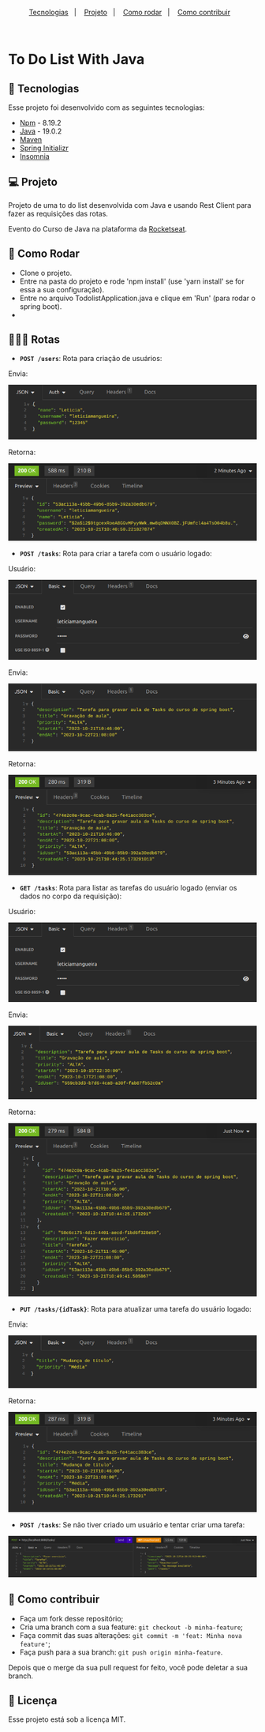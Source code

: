 <p align="center">
  <a href="#-tecnologias">Tecnologias</a>&nbsp;&nbsp;&nbsp;|&nbsp;&nbsp;&nbsp;
  <a href="#-projeto">Projeto</a>&nbsp;&nbsp;&nbsp;|&nbsp;&nbsp;&nbsp;
  <a href="#-como-rodar">Como rodar</a>&nbsp;&nbsp;&nbsp;|&nbsp;&nbsp;&nbsp;
  <a href="#-como-contribuir">Como contribuir</a>&nbsp;&nbsp;&nbsp;
  </p>

<br>

# To Do List With Java

## 🚀 Tecnologias

Esse projeto foi desenvolvido com as seguintes tecnologias:

- [Npm](https://www.npmjs.com/) - 8.19.2
- [Java](https://www.java.com/pt-BR/) - 19.0.2
- [Maven](https://maven.apache.org/)
- [Spring Initializr](https://start.spring.io/)
- [Insomnia](https://insomnia.rest/download)

## 💻 Projeto

Projeto de uma to do list desenvolvida com Java e usando Rest Client para fazer as requisições das rotas.

Evento do Curso de Java na plataforma da [Rocketseat](https://www.rocketseat.com.br/).

## 🚀 Como Rodar

- Clone o projeto.
- Entre na pasta do projeto e rode 'npm install' (use 'yarn install' se for essa a sua configuração).
- Entre no arquivo TodolistApplication.java e clique em 'Run' (para rodar o spring boot).
-

## 👩🏿‍💻 Rotas

- **`POST /users`**: Rota para criação de usuários:

Envia:
<p align="center">
  <img alt="" src=".github/image.png">
</p>

Retorna:
<p align="center">
  <img alt="" src=".github/image2.png">
</p>

- **`POST /tasks`**: Rota para criar a tarefa com o usuário logado:

Usuário:
<p align="center">
  <img alt="" src=".github/image3.png">
</p>

Envia:
<p align="center">
  <img alt="" src=".github/image4.png">
</p>

Retorna:
<p align="center">
  <img alt="" src=".github/image5.png">
</p>

- **`GET /tasks`**: Rota para listar as tarefas do usuário logado (enviar os dados no corpo da requisição):

Usuário:
<p align="center">
  <img alt="" src=".github/image3.png">
</p>

Envia:
<p align="center">
  <img alt="" src=".github/image6.png">
</p>

Retorna:
<p align="center">
  <img alt="" src=".github/image7.png">
</p>

- **`PUT /tasks/{idTask}`**: Rota para atualizar uma tarefa do usuário logado:

Envia:
<p align="center">
  <img alt="" src=".github/image8.png">
</p>

Retorna:
<p align="center">
  <img alt="" src=".github/image9.png">
</p>

- **`POST /tasks`**: Se não tiver criado um usuário e tentar criar uma tarefa:

<p align="center">
  <img alt="" src=".github/image10.png">
</p>

## 🤔 Como contribuir

- Faça um fork desse repositório;
- Cria uma branch com a sua feature: `git checkout -b minha-feature`;
- Faça commit das suas alterações: `git commit -m 'feat: Minha nova feature'`;
- Faça push para a sua branch: `git push origin minha-feature`.

Depois que o merge da sua pull request for feito, você pode deletar a sua branch.

## 📝 Licença

Esse projeto está sob a licença MIT.

